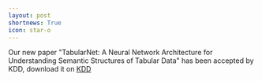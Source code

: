 ```yaml
---
layout: post
shortnews: True
icon: star-o
---
```


Our new paper "TabularNet: A Neural Network Architecture for Understanding Semantic Structures of Tabular Data" has been accepted by KDD, download it on <a href='https://dl.acm.org/doi/10.1145/3447548.3467228' >KDD</a>